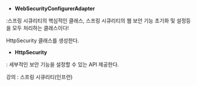 - ****WebSecurityConfigurerAdapter****

:스프링 시큐리티의 핵심적인 클래스, 스프링 시큐리티의 웹 보안 기능 초기화 및 설정등을 모두 처리하는 클래스이다! 

HttpSecurity 클래스를 생성한다.

- **HttpSecurity**

: 세부적인 보안 기능을 설정할 수 있는 API 제공한다.

강의 : 스프링 시큐리티(인프런) 